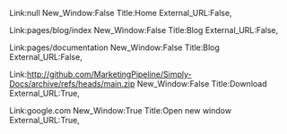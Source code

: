 Link:null New_Window:False Title:Home External_URL:False,

Link:pages/blog/index New_Window:False Title:Blog  External_URL:False,

Link:pages/documentation New_Window:False Title:Blog  External_URL:False,

Link:http://github.com/MarketingPipeline/Simply-Docs/archive/refs/heads/main.zip New_Window:False Title:Download External_URL:True,

Link:google.com New_Window:True Title:Open new window External_URL:True,
